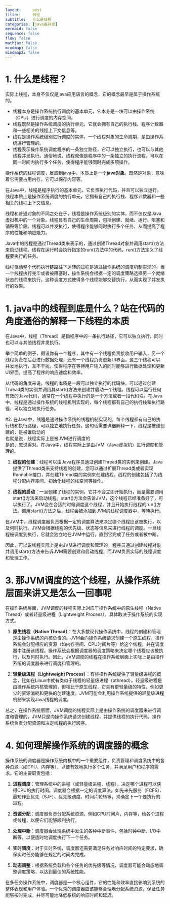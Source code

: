 ```yaml
---
layout:     post
title:      线程
subtitle:   什么是线程
categories: [java高并发]
mermaid: false
sequence: false
flow: false
mathjax: false
mindmap: false
mindmap2: false
---
```


# 1. 什么是线程？
实际上线程，本身不仅仅是java应用语言的概念，它的概念最早是属于操作系统的。   
- 线程本身是操作系统执行调度的基本单元，它本身是一块可以由操作系统（CPU）进行调度的内存空间。
- 线程既然是操作系统调度的执行单元，它就会拥有自己的执行栈、程序计数器和一些相关的线程上下文信息等。
- 线程是操作系统级别进行调度的实体，一个线程对象的生命周期，是由操作系统进行管理的。
- 线程表示操作系统调度程序的一条独立路径，它可以独立执行，也可以与其他线程并发执行。通俗地说，线程就像是程序中的一条独立的执行流程，可以在同一时间内执行多个任务，使得程序能够同时完成多项操作。

操作系统的线程调度，反应到java中，本质上是一个**java对象**。既然是对象，意味着它需要占用内存，它可以保存内容等。   




在Java中，线程是程序执行的基本单元，它负责执行代码，并且可以独立运行。线程本质上是操作系统调度的执行单元，它拥有自己的执行栈、程序计数器和一些相关的线程上下文信息。

线程和普通对象的不同之处在于，线程是操作系统级别的实体，而不仅仅是Java虚拟机中的一个对象。线程具有自己的生命周期，包括创建、就绪、运行、阻塞和销毁等阶段。线程可以并发执行，使得程序能够同时执行多个任务，从而提高了程序的性能和响应能力。

Java中的线程是通过Thread类来表示的，通过创建Thread对象并调用start()方法来启动线程。线程在运行时会执行指定的run()方法中的代码，run()方法定义了线程要执行的任务。

线程驱动整个代码执行链路往下运转的过程是通过操作系统的调度机制实现的。当一个线程执行完毕或者被阻塞时，操作系统会根据一定的调度策略选择另一个就绪状态的线程来执行。这种调度方式使得多个线程能够交替执行，从而实现了并发执行的效果。






# 1. java中的线程到底是什么？站在代码的角度通俗的解释一下线程的本质
在Java中，线程（Thread）是指程序中的一条执行路径，它可以独立执行，同时也可以与其他线程并发执行。

举个简单的例子，假设你有一个程序，其中有一个线程负责接收用户输入，另一个线程负责在后台进行数据处理，还有一个线程负责更新UI界面。这三个线程可以并发地执行，互不干扰，使得程序在等待用户输入的同时能够进行数据处理和更新UI界面，提高了程序的响应速度和效率。

从代码的角度来说，线程的本质是一段可以独立执行的代码块，可以通过创建Thread类的实例并调用其start()方法来创建并启动一个线程。线程可以运行任何有效的Java代码，通常在一个线程中执行的是一个方法或者一段代码块。在Java中，线程是通过操作系统的线程机制实现的，每个线程都有自己的执行栈和执行路径，可以独立地执行任务。

#2. 在Java中，线程是通过操作系统的线程机制实现的，每个线程都有自己的执行栈和执行路径，可以独立地执行任务。这句话需要详细解释一下，线程是被谁创建的，是被谁启动的   
也就是说，线程实际上是被JVM进行调度的   
是的，您说得对。在Java中，线程实际上是由JVM（Java虚拟机）进行调度和管理的。

1. **线程的创建**：线程可以由Java程序员通过创建Thread类的实例来创建。Java提供了Thread类来支持线程的创建，您可以通过扩展Thread类或者实现Runnable接口，并创建Thread类的实例来创建线程。线程的创建包括了为线程分配内存空间、初始化线程的栈空间等操作。

2. **线程的启动**：一旦创建了线程的实例，它并不会立即开始执行，而是需要调用start()方法来启动线程。start()方法会告诉JVM，这个线程已经准备好了，可以执行了。JVM会在合适的时候调度这个线程，并且开始执行线程的run()方法。调用start()方法之后，线程会被添加到JVM的线程调度器中，等待执行。

在JVM中，线程调度器负责根据一定的调度算法来决定哪个线程应该被执行，以及何时执行。JVM会根据线程的优先级、状态等信息来进行线程的调度。一旦线程被调度到执行，它就会独立地在JVM中运行，直到它完成了任务或者被中断。

因此，可以说线程实际上是由JVM进行调度和管理的，程序员通过创建线程对象并调用start()方法来告诉JVM需要创建和启动线程，而JVM负责实际的线程调度和管理工作。   

# 3. 那JVM调度的这个线程，从操作系统层面来讲又是怎么一回事呢   
在操作系统层面，JVM调度的线程实际上对应于操作系统中的原生线程（Native Thread）或者轻量级进程（Lightweight Process），具体取决于操作系统的实现方式。

1. **原生线程（Native Thread）**：在大多数现代操作系统中，线程的创建和管理是由操作系统的内核负责的。JVM会向操作系统请求创建一个原生线程，操作系统会分配相应的资源（如内存空间、CPU时间片等）给这个线程，并在调度器中注册该线程。操作系统会根据调度器的调度策略来决定哪个线程应该被执行，以及何时执行。因此，JVM调度的线程在操作系统层面上实际上是由操作系统的调度器来进行调度和管理的。

2. **轻量级进程（Lightweight Process）**：有些操作系统提供了轻量级进程的概念，比如在Linux中就有类似于线程的轻量级进程（pthread）。轻量级进程是由操作系统内核管理的，但相比于原生线程，它具有更轻量级的特性，例如更少的资源消耗和更快的创建速度。JVM可能会利用操作系统提供的轻量级进程机制来实现Java线程的调度。

总之，在操作系统层面，JVM调度的线程实际上是由操作系统的调度器来进行调度和管理的，JVM只是向操作系统请求创建线程，并提供线程的执行代码。操作系统负责分配资源和决定线程的执行顺序。   

# 4. 如何理解操作系统的调度器的概念   
操作系统的调度器是操作系统内核中的一个重要组件，负责管理和调度系统中的各种资源（如CPU、内存等），以便有效地执行多个任务，并满足用户和程序的需求。它的主要职责包括：

1. **进程调度**：管理系统中的进程（或轻量级进程、线程），决定哪个进程可以获得CPU的执行时间。调度器会根据一定的调度算法，如先来先服务（FCFS）、最短作业优先（SJF）、优先级调度、时间片轮转等，来确定下一个要执行的进程。

2. **资源分配**：调度器负责分配系统资源，例如CPU时间片、内存等，给各个进程或线程，以便它们能够顺利执行。

3. **处理中断**：调度器会处理系统中发生的各种中断事件，包括时钟中断、I/O中断等，以便适时地调度执行下一个任务。

4. **实时调度**：对于实时系统，调度器还需要满足任务对响应时间的特定要求，确保实时任务能够在规定的时间内完成。

5. **动态调整**：根据系统负载和各个任务的优先级等情况，调度器可能会动态地调整调度策略，以达到最佳的系统性能。

在多任务操作系统中，调度器是一个核心组件，它的性能和效率直接影响到系统的整体表现和用户体验。一个优秀的调度器应该能够合理地分配系统资源，保证任务能够按时完成，并尽可能地降低系统的响应时间和延迟。   
